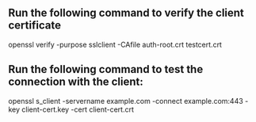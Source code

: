 ## Run the following command to verify the client certificate
openssl verify -purpose sslclient -CAfile auth-root.crt testcert.crt

## Run the following command to test the connection with the client:
openssl s_client -servername example.com -connect example.com:443 -key client-cert.key -cert client-cert.crt
